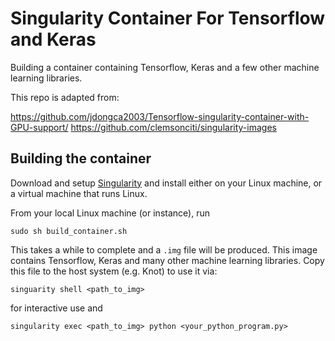 # Singularity Container For Tensorflow and Keras
Building a container containing Tensorflow, Keras and a few other machine learning libraries. 

This repo is adapted from:

https://github.com/jdongca2003/Tensorflow-singularity-container-with-GPU-support/
https://github.com/clemsonciti/singularity-images

## Building the container

Download and setup [Singularity](http://singularity.lbl.gov/) and install either on your Linux machine, or a virtual machine that runs Linux.

From your local Linux machine (or instance), run
```shell
sudo sh build_container.sh
```

This takes a while to complete and a `.img` file will be produced. This image contains Tensorflow, Keras
and many other machine learning libraries. Copy this file to the host system (e.g. Knot) to use it via:

```shell
singuarity shell <path_to_img>
```

for interactive use and

```shell 
singularity exec <path_to_img> python <your_python_program.py>


